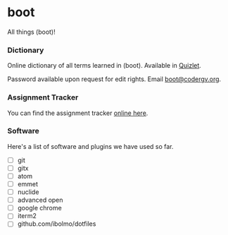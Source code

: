 # boot
All things (boot)!

### Dictionary
Online dictionary of all terms learned in (boot). Available in [Quizlet](https://quizlet.com/143990495/boot-dictionary-flash-cards/).

Password available upon request for edit rights. Email [boot@codergv.org](mailto:boot@codergv.org).


### Assignment Tracker
You can find the assignment tracker [online here](https://docs.google.com/spreadsheets/d/1CElX6SZjfr-5-AZuwZ0ntYUIpAkZYj63RwrhuXIQQEk/edit#gid=1026110097). 


### Software
Here's a list of software and plugins we have used so far.

 - [ ] git
 - [ ] gitx
 - [ ] atom
  - [ ] emmet
  - [ ] nuclide
  - [ ] advanced open
 - [ ] google chrome
 - [ ] iterm2
  - [ ] github.com/ibolmo/dotfiles
